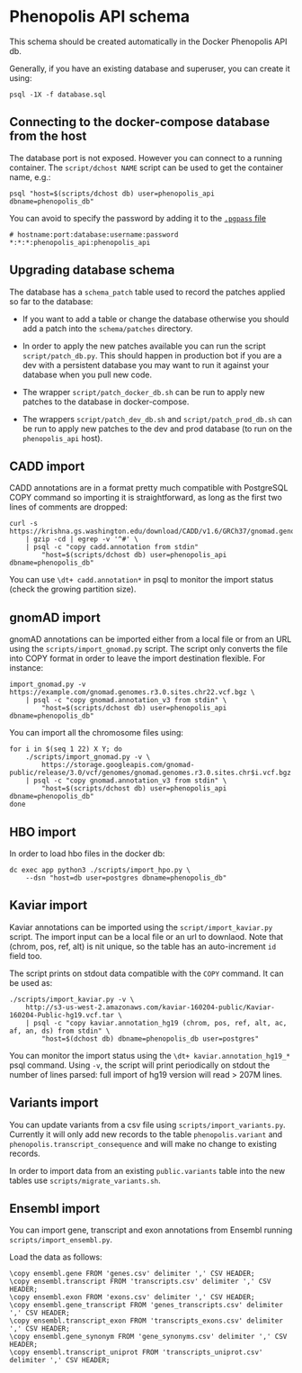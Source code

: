 Phenopolis API schema
=====================

This schema should be created automatically in the Docker Phenopolis API db.

Generally, if you have an existing database and superuser, you can create it
using:

    psql -1X -f database.sql


Connecting to the docker-compose database from the host
-------------------------------------------------------

The database port is not exposed. However you can connect to a running
container. The `script/dchost NAME` script can be used to get the container
name, e.g.:

```
psql "host=$(scripts/dchost db) user=phenopolis_api dbname=phenopolis_db"
```

You can avoid to specify the password by adding it to the [`.pgpass` file](https://www.postgresql.org/docs/current/libpq-pgpass.html)

```
# hostname:port:database:username:password
*:*:*:phenopolis_api:phenopolis_api
```


Upgrading database schema
-------------------------

The database has a `schema_patch` table used to record the patches applied so
far to the database:

- If you want to add a table or change the database otherwise you should add
  a patch into the `schema/patches` directory.

- In order to apply the new patches available you can run the script
  `script/patch_db.py`. This should happen in production bot if you are a dev
  with a persistent database you may want to run it against your database when
  you pull new code.

- The wrapper `script/patch_docker_db.sh` can be run to apply new patches to
  the database in docker-compose.

- The wrappers `script/patch_dev_db.sh` and `script/patch_prod_db.sh` can be
  run to apply new patches to the dev and prod database (to run on the
  `phenopolis_api` host).


CADD import
-----------

CADD annotations are in a format pretty much compatible with PostgreSQL COPY
command so importing it is straightforward, as long as the first two lines of
comments are dropped:

```
curl -s https://krishna.gs.washington.edu/download/CADD/v1.6/GRCh37/gnomad.genomes.r2.1.1.snv.tsv.gz
    | gzip -cd | egrep -v '^#' \
    | psql -c "copy cadd.annotation from stdin"
        "host=$(scripts/dchost db) user=phenopolis_api dbname=phenopolis_db"
```

You can use `\dt+ cadd.annotation*` in psql to monitor the import status
(check the growing partition size).


gnomAD import
-------------

gnomAD annotations can be imported either from a local file or from an URL
using the `scripts/import_gnomad.py` script. The script only converts the file
into COPY format in order to leave the import destination flexible. For
instance:

```
import_gnomad.py -v https://example.com/gnomad.genomes.r3.0.sites.chr22.vcf.bgz \
    | psql -c "copy gnomad.annotation_v3 from stdin" \
        "host=$(scripts/dchost db) user=phenopolis_api dbname=phenopolis_db"
```

You can import all the chromosome files using:

```
for i in $(seq 1 22) X Y; do
    ./scripts/import_gnomad.py -v \
        https://storage.googleapis.com/gnomad-public/release/3.0/vcf/genomes/gnomad.genomes.r3.0.sites.chr$i.vcf.bgz
    | psql -c "copy gnomad.annotation_v3 from stdin" \
        "host=$(scripts/dchost db) user=phenopolis_api dbname=phenopolis_db"
done
```


HBO import
----------

In order to load hbo files in the docker db:

```
dc exec app python3 ./scripts/import_hpo.py \
    --dsn "host=db user=postgres dbname=phenopolis_db"
```


Kaviar import
-------------

Kaviar annotations can be imported using the `script/import_kaviar.py` script.
The import input can be a local file or an url to downlaod. Note that (chrom,
pos, ref, alt) is nit unique, so the table has an auto-increment `id` field
too.

The script prints on stdout data compatible with the `COPY` command. It can be
used as:

```
./scripts/import_kaviar.py -v \
    http://s3-us-west-2.amazonaws.com/kaviar-160204-public/Kaviar-160204-Public-hg19.vcf.tar \
    | psql -c "copy kaviar.annotation_hg19 (chrom, pos, ref, alt, ac, af, an, ds) from stdin" \
        "host=$(dchost db) dbname=phenopolis_db user=postgres"
```

You can monitor the import status using the `\dt+ kaviar.annotation_hg19_*`
psql command. Using `-v`, the script will print periodically on stdout the number of lines
parsed: full import of hg19 version will read > 207M lines.


Variants import
---------------

You can update variants from a csv file using `scripts/import_variants.py`.
Currently it will only add new records to the table `phenopolis.variant` and
`phenopolis.transcript_consequence` and will make no change to existing
records.

In order to import data from an existing `public.variants` table into the new
tables use `scripts/migrate_variants.sh`.


Ensembl import
--------------

You can import gene, transcript and exon annotations from Ensembl running 
`scripts/import_ensembl.py`.

Load the data as follows:
```
\copy ensembl.gene FROM 'genes.csv' delimiter ',' CSV HEADER;
\copy ensembl.transcript FROM 'transcripts.csv' delimiter ',' CSV HEADER;
\copy ensembl.exon FROM 'exons.csv' delimiter ',' CSV HEADER;
\copy ensembl.gene_transcript FROM 'genes_transcripts.csv' delimiter ',' CSV HEADER;
\copy ensembl.transcript_exon FROM 'transcripts_exons.csv' delimiter ',' CSV HEADER;
\copy ensembl.gene_synonym FROM 'gene_synonyms.csv' delimiter ',' CSV HEADER;
\copy ensembl.transcript_uniprot FROM 'transcripts_uniprot.csv' delimiter ',' CSV HEADER;
```
